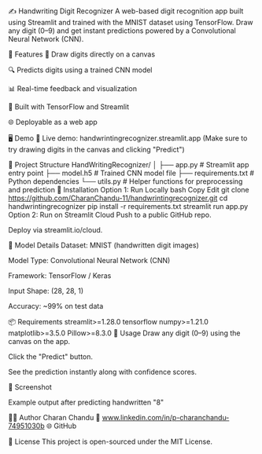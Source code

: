 ✍️ Handwriting Digit Recognizer
A web-based digit recognition app built using Streamlit and trained with the MNIST dataset using TensorFlow. Draw any digit (0–9) and get instant predictions powered by a Convolutional Neural Network (CNN).

📌 Features
🎨 Draw digits directly on a canvas

🔍 Predicts digits using a trained CNN model

📊 Real-time feedback and visualization

🧠 Built with TensorFlow and Streamlit

🌐 Deployable as a web app

🖥️ Demo
🧪 Live demo: handwrintingrecognizer.streamlit.app
(Make sure to try drawing digits in the canvas and clicking "Predict")

📁 Project Structure
HandWritingRecognizer/
│
├── app.py                # Streamlit app entry point
├── model.h5              # Trained CNN model file
├── requirements.txt      # Python dependencies
└── utils.py              # Helper functions for preprocessing and prediction
🚀 Installation
Option 1: Run Locally
bash
Copy
Edit
git clone https://github.com/CharanChandu-11/handwrintingrecognizer.git
cd handwrintingrecognizer
pip install -r requirements.txt
streamlit run app.py
Option 2: Run on Streamlit Cloud
Push to a public GitHub repo.

Deploy via streamlit.io/cloud.

🧠 Model Details
Dataset: MNIST (handwritten digit images)

Model Type: Convolutional Neural Network (CNN)

Framework: TensorFlow / Keras

Input Shape: (28, 28, 1)

Accuracy: ~99% on test data

📦 Requirements
streamlit>=1.28.0
tensorflow
numpy>=1.21.0
matplotlib>=3.5.0
Pillow>=8.3.0
🧰 Usage
Draw any digit (0–9) using the canvas on the app.

Click the "Predict" button.

See the prediction instantly along with confidence scores.

📸 Screenshot

Example output after predicting handwritten "8"

🧑‍💻 Author
Charan Chandu
🔗 www.linkedin.com/in/p-charanchandu-74951030b
🌐 GitHub

📜 License
This project is open-sourced under the MIT License.
